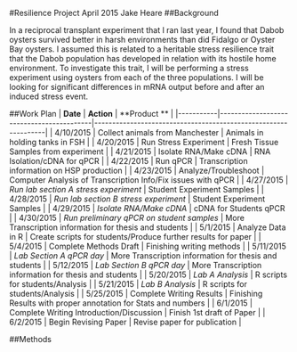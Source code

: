 #Resilience Project April 2015
Jake Heare
##Background

In a reciprocal transplant experiment that I ran last year, I found that Dabob oysters survived better in harsh environments than did Fidalgo or Oyster Bay oysters. I assumed this is related to a heritable stress resilience trait that the Dabob population has developed in relation with its hostile home environment. To investigate this trait, I will be performing a stress experiment using oysters from each of the three populations. I will be looking for significant differences in mRNA output before and after an induced stress event.

##Work Plan
| **Date**      | **Action**                                   | **Product **                                                       |
|-----------|------------------------------------------|----------------------------------------------------------------|
| 4/10/2015 | Collect animals from Manchester          | Animals in holding tanks in FSH                                |
| 4/20/2015 | Run Stress Experiment                    | Fresh Tissue Samples from experiment                           |
| 4/21/2015 | Isolate RNA/Make cDNA                    | RNA Isolation/cDNA for qPCR                                    |
| 4/22/2015 | Run qPCR                                 | Transcription information on HSP production                    |
| 4/23/2015 | Analyze/Troubleshoot                     | Computer Analysis of Transcription Info/Fix issues with qPCR   |
| 4/27/2015 | *Run lab section A stress experiment*      | Student Experiment Samples                                     |
| 4/28/2015 | *Run lab section B stress experiment*      | Student Experiment Samples                                     |
| 4/29/2015 | *Isolate RNA/Make cDNA*                    | cDNA for Students qPCR                                         |
| 4/30/2015 | *Run preliminary qPCR on student samples*  | More Transcription information for thesis and students         |
| 5/1/2015  | Analyze Data in R                        | Create scripts for students/Produce further results for paper  |
| 5/4/2015  | Complete Methods Draft                   | Finishing writing methods                                      |
| 5/11/2015 | *Lab Section A qPCR day*                   | More Transcription information for thesis and students         |
| 5/12/2015 | *Lab Section B qPCR day*                   | More Transcription information for thesis and students         |
| 5/20/2015 | *Lab A Analysis*                           | R scripts for students/Analysis                                |
| 5/21/2015 | *Lab B Analysis*                           | R scripts for students/Analysis                                |
| 5/25/2015 | Complete Writing Results                 | Finishing Results with proper annotation for Stats and numbers |
| 6/1/2015  | Complete Writing Introduction/Discussion | Finish 1st draft of Paper                                      |
| 6/2/2015  | Begin Revising Paper                     | Revise paper for publication                                   |

##Methods
